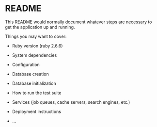 # README

This README would normally document whatever steps are necessary to get the
application up and running.

Things you may want to cover:

* Ruby version (ruby 2.6.6)

* System dependencies

* Configuration

* Database creation

* Database initialization

* How to run the test suite

* Services (job queues, cache servers, search engines, etc.)

* Deployment instructions

* ...
